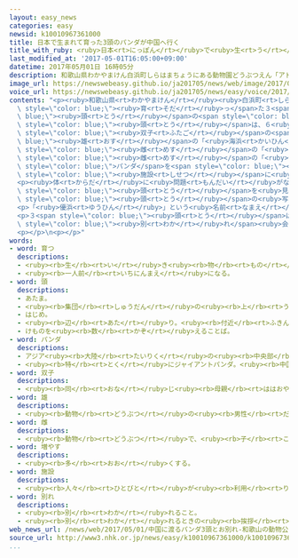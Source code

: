 ```yaml
---
layout: easy_news
categories: easy
newsid: k10010967361000
title: 日本で生まれて育った3頭のパンダが中国へ行く
title_with_ruby: <ruby>日本<rt>にっぽん</rt></ruby>で<ruby>生<rt>う</rt></ruby>まれて<ruby>育<rt>そだ</rt></ruby>った３<ruby>頭<rt>とう</rt></ruby>のパンダが<ruby>中国<rt>ちゅうごく</rt></ruby>へ<ruby>行<rt>い</rt></ruby>く
last_modified_at: '2017-05-01T16:05:00+09:00'
datetime: 2017年05月01日 16時05分
description: 和歌山県わかやまけん白浜町しらはまちょうにある動物園どうぶつえん「アドベンチャーワールド」で生うまれて育そだった３頭とうのパンダが、中国ちゅうごくへ行いくことになりました。
image_url: https://newswebeasy.github.io/ja201705/news/web/image/2017/05/01/k10010967361000.jpg
voice_url: https://newswebeasy.github.io/ja201705/news/easy/voice/2017/05/01/k10010967361000.mp3
contents: "<p><ruby>和歌山県<rt>わかやまけん</rt></ruby><ruby>白浜町<rt>しらはまちょう</rt></ruby>にある<ruby>動物園<rt>どうぶつえん</rt></ruby>「アドベンチャーワールド」で<ruby>生<rt>う</rt></ruby>まれて<span\
  \ style=\"color: blue;\"><ruby>育<rt>そだ</rt></ruby>っ</span>た３<span style=\"color:\
  \ blue;\"><ruby>頭<rt>とう</rt></ruby></span>の<span style=\"color: blue;\">パンダ</span>が、<ruby>中国<rt>ちゅうごく</rt></ruby>へ<ruby>行<rt>い</rt></ruby>くことになりました。３<span\
  \ style=\"color: blue;\"><ruby>頭<rt>とう</rt></ruby></span>は、６<ruby>歳<rt>さい</rt></ruby>で<span\
  \ style=\"color: blue;\"><ruby>双子<rt>ふたご</rt></ruby></span>の<span style=\"color:\
  \ blue;\"><ruby>雄<rt>おす</rt></ruby></span>の「<ruby>海浜<rt>かいひん</rt></ruby>」と<span\
  \ style=\"color: blue;\"><ruby>雌<rt>めす</rt></ruby></span>の「<ruby>陽浜<rt>ようひん</rt></ruby>」、４<ruby>歳<rt>さい</rt></ruby>の<span\
  \ style=\"color: blue;\"><ruby>雌<rt>めす</rt></ruby></span>の「<ruby>優浜<rt>ゆうひん</rt></ruby>」です。６<ruby>月<rt>がつ</rt></ruby>に<ruby>中国<rt>ちゅうごく</rt></ruby>の<ruby>成都市<rt>せいとし</rt></ruby>の<span\
  \ style=\"color: blue;\">パンダ</span>を<span style=\"color: blue;\"><ruby>増<rt>ふ</rt></ruby>やす</span>ための<span\
  \ style=\"color: blue;\"><ruby>施設<rt>しせつ</rt></ruby></span>に<ruby>行<rt>い</rt></ruby>きます。</p>\n\
  <p><ruby>体<rt>からだ</rt></ruby>に<ruby>問題<rt>もんだい</rt></ruby>がないかチェックをするため、５<ruby>月<rt>がつ</rt></ruby><ruby>１日<rt>ついたち</rt></ruby>から<ruby>動物園<rt>どうぶつえん</rt></ruby>で３<span\
  \ style=\"color: blue;\"><ruby>頭<rt>とう</rt></ruby></span>を<ruby>見<rt>み</rt></ruby>ることができなくなりました。４<ruby>月<rt>がつ</rt></ruby>３０<ruby>日<rt>にち</rt></ruby>は<ruby>大勢<rt>おおぜい</rt></ruby>の<ruby>人<rt>ひと</rt></ruby>が<ruby>来<rt>き</rt></ruby>て、３<span\
  \ style=\"color: blue;\"><ruby>頭<rt>とう</rt></ruby></span>の<ruby>写真<rt>しゃしん</rt></ruby>を<ruby>撮<rt>と</rt></ruby>っていました。</p>\n\
  <p>「<ruby>優浜<rt>ゆうひん</rt></ruby>」という<ruby>名前<rt>なまえ</rt></ruby>を<ruby>考<rt>かんが</rt></ruby>えた<ruby>１人<rt>ひとり</rt></ruby>だという<ruby>男性<rt>だんせい</rt></ruby>は「とても<ruby>寂<rt>さび</rt></ruby>しいですが、<ruby>中国<rt>ちゅうごく</rt></ruby>へ<ruby>行<rt>い</rt></ruby>っても<ruby>元気<rt>げんき</rt></ruby>でいてほしいです」と<ruby>話<rt>はな</rt></ruby>していました。</p>\n\
  <p>３<span style=\"color: blue;\"><ruby>頭<rt>とう</rt></ruby></span>は、６<ruby>月<rt>がつ</rt></ruby><ruby>４日<rt>よっか</rt></ruby>のお<span\
  \ style=\"color: blue;\"><ruby>別<rt>わか</rt></ruby>れ</span><ruby>会<rt>かい</rt></ruby>のあと、<ruby>５日<rt>いつか</rt></ruby>に<ruby>飛行機<rt>ひこうき</rt></ruby>で<ruby>中国<rt>ちゅうごく</rt></ruby>へ<ruby>行<rt>い</rt></ruby>く<ruby>予定<rt>よてい</rt></ruby>です。</p>\n\
  <p></p>\n<p></p>"
words:
- word: 育つ
  descriptions:
  - <ruby><rb>生</rb><rt>い</rt></ruby>き<ruby><rb>物</rb><rt>もの</rt></ruby>が、<ruby><rb>大</rb><rt>おお</rt></ruby>きくなる。
  - <ruby><rb>一人前</rb><rt>いちにんまえ</rt></ruby>になる。
- word: 頭
  descriptions:
  - あたま。
  - <ruby><rb>集団</rb><rt>しゅうだん</rt></ruby>の<ruby><rb>上</rb><rt>うえ</rt></ruby>に<ruby><rb>立</rb><rt>た</rt></ruby>つ<ruby><rb>者</rb><rt>もの</rt></ruby>。
  - はじめ。
  - <ruby><rb>辺</rb><rt>あた</rt></ruby>り。<ruby><rb>付近</rb><rt>ふきん</rt></ruby>。
  - けものを<ruby><rb>数</rb><rt>かぞ</rt></ruby>えることば。
- word: パンダ
  descriptions:
  - アジア<ruby><rb>大陸</rb><rt>たいりく</rt></ruby>の<ruby><rb>中央部</rb><rt>ちゅうおうぶ</rt></ruby>にすむけもの。ジャイアントパンダとレッサーパンダがいる。
  - <ruby><rb>特</rb><rt>とく</rt></ruby>にジャイアントパンダ。<ruby><rb>中国西部</rb><rt>ちゅうごくせいぶ</rt></ruby>の<ruby><rb>山地</rb><rt>さんち</rt></ruby>にすむ。<ruby><rb>体</rb><rt>からだ</rt></ruby>は<ruby><rb>白</rb><rt>しろ</rt></ruby>と<ruby><rb>黒</rb><rt>くろ</rt></ruby>に<ruby><rb>色分</rb><rt>いろわ</rt></ruby>けされて、<ruby><rb>顔</rb><rt>かお</rt></ruby>つきや<ruby><rb>動作</rb><rt>どうさ</rt></ruby>がかわいい。
- word: 双子
  descriptions:
  - <ruby><rb>同</rb><rt>おな</rt></ruby>じ<ruby><rb>母親</rb><rt>ははおや</rt></ruby>から、<ruby><rb>一度</rb><rt>いちど</rt></ruby>に<ruby><rb>生</rb><rt>う</rt></ruby>まれた、<ruby><rb>二人</rb><rt>ふたり</rt></ruby>の<ruby><rb>子</rb><rt>こ</rt></ruby>。<ruby><rb>双生児</rb><rt>そうせいじ</rt></ruby>。
- word: 雄
  descriptions:
  - <ruby><rb>動物</rb><rt>どうぶつ</rt></ruby>の<ruby><rb>男性</rb><rt>だんせい</rt></ruby>にあたるもの。
- word: 雌
  descriptions:
  - <ruby><rb>動物</rb><rt>どうぶつ</rt></ruby>で、<ruby><rb>子</rb><rt>こ</rt></ruby>や<ruby><rb>卵</rb><rt>たまご</rt></ruby>を<ruby><rb>生</rb><rt>う</rt></ruby>む<ruby><rb>能力</rb><rt>のうりょく</rt></ruby>があるほう。
- word: 増やす
  descriptions:
  - <ruby><rb>多</rb><rt>おお</rt></ruby>くする。
- word: 施設
  descriptions:
  - <ruby><rb>人々</rb><rt>ひとびと</rt></ruby>が<ruby><rb>利用</rb><rt>りよう</rt></ruby>できるように<ruby><rb>作</rb><rt>つく</rt></ruby>った<ruby><rb>設備</rb><rt>せつび</rt></ruby>。
- word: 別れ
  descriptions:
  - <ruby><rb>別</rb><rt>わか</rt></ruby>れること。
  - <ruby><rb>別</rb><rt>わか</rt></ruby>れるときの<ruby><rb>挨拶</rb><rt>あいさつ</rt></ruby>。
web_news_url: /news/web/2017/05/01/中国に渡るパンダ3頭とお別れ-和歌山の動物公園/
source_url: http://www3.nhk.or.jp/news/easy/k10010967361000/k10010967361000.html
...
```

